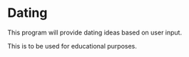# Dating
This program will provide dating ideas based on user input.

This is to be used for educational purposes. 